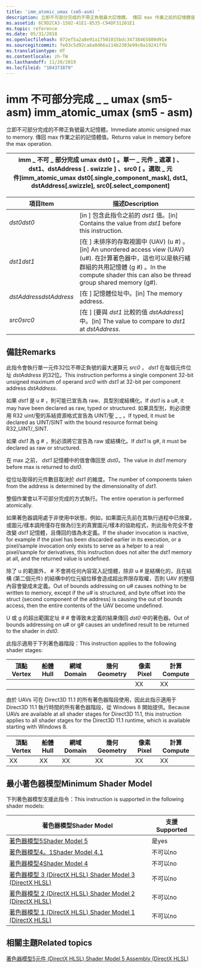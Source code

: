 ```yaml
---
title: 'imm_atomic_umax (sm5-asm) '
description: 立即不可部分完成的不帶正負號最大記憶體。 傳回 max 作業之前的記憶體值。
ms.assetid: 6C9D2CA3-1502-41E1-8535-C94DF31201E1
ms.topic: reference
ms.date: 05/31/2018
ms.openlocfilehash: 072ef5a2a8e91a17501015bdc34738465880d91e
ms.sourcegitcommit: fe03c5d92ca6a0d66a114b2303e99c0a19241ffb
ms.translationtype: HT
ms.contentlocale: zh-TW
ms.lasthandoff: 11/20/2019
ms.locfileid: "104373879"
---
```

# <a name="imm_atomic_umax-sm5---asm"></a><span data-ttu-id="2fc37-104">imm 不可部分完成 \_ \_ umax (sm5-asm) </span><span class="sxs-lookup"><span data-stu-id="2fc37-104">imm\_atomic\_umax (sm5 - asm)</span></span>

<span data-ttu-id="2fc37-105">立即不可部分完成的不帶正負號最大記憶體。</span><span class="sxs-lookup"><span data-stu-id="2fc37-105">Immediate atomic unsigned max to memory.</span></span> <span data-ttu-id="2fc37-106">傳回 max 作業之前的記憶體值。</span><span class="sxs-lookup"><span data-stu-id="2fc37-106">Returns value in memory before the max operation.</span></span>



| <span data-ttu-id="2fc37-107">imm \_ 不可 \_ 部分完成 umax dst0 \[ 。單一 \_ 元件 \_ 遮罩 \] 、dst1、dstAddress \[ . swizzle \] 、src0 \[ 。選取 \_ 元件\]</span><span class="sxs-lookup"><span data-stu-id="2fc37-107">imm\_atomic\_umax dst0\[.single\_component\_mask\], dst1, dstAddress\[.swizzle\], src0\[.select\_component\]</span></span> |
|--------------------------------------------------------------------------------------------------------------|



 



| <span data-ttu-id="2fc37-108">項目</span><span class="sxs-lookup"><span data-stu-id="2fc37-108">Item</span></span>                                                                                                           | <span data-ttu-id="2fc37-109">描述</span><span class="sxs-lookup"><span data-stu-id="2fc37-109">Description</span></span>                                                                                                                       |
|----------------------------------------------------------------------------------------------------------------|-----------------------------------------------------------------------------------------------------------------------------------|
| <span data-ttu-id="2fc37-110"><span id="dst0"></span><span id="DST0"></span>*dst0*</span><span class="sxs-lookup"><span data-stu-id="2fc37-110"><span id="dst0"></span><span id="DST0"></span>*dst0*</span></span><br/>                                                | <span data-ttu-id="2fc37-111">\[in \] 包含此指令之前的 *dst1* 值。</span><span class="sxs-lookup"><span data-stu-id="2fc37-111">\[in\] Contains the value from *dst1* before this instruction.</span></span><br/>                                                         |
| <span data-ttu-id="2fc37-112"><span id="dst1"></span><span id="DST1"></span>*dst1*</span><span class="sxs-lookup"><span data-stu-id="2fc37-112"><span id="dst1"></span><span id="DST1"></span>*dst1*</span></span><br/>                                                | <span data-ttu-id="2fc37-113">\[在 \] 未排序的存取視圖中 (UAV)  (u \#) 。</span><span class="sxs-lookup"><span data-stu-id="2fc37-113">\[in\] An unordered access view (UAV) (u\#).</span></span> <span data-ttu-id="2fc37-114">在計算著色器中，這也可以是執行緒群組的共用記憶體 (g \#) 。</span><span class="sxs-lookup"><span data-stu-id="2fc37-114">In the compute shader this can also be thread group shared memory (g\#).</span></span> <br/> |
| <span data-ttu-id="2fc37-115"><span id="dstAddress"></span><span id="dstaddress"></span><span id="DSTADDRESS"></span>*dstAddress*</span><span class="sxs-lookup"><span data-stu-id="2fc37-115"><span id="dstAddress"></span><span id="dstaddress"></span><span id="DSTADDRESS"></span>*dstAddress*</span></span><br/> | <span data-ttu-id="2fc37-116">\[在 \] 記憶體位址中。</span><span class="sxs-lookup"><span data-stu-id="2fc37-116">\[in\] The memory address.</span></span><br/>                                                                                             |
| <span data-ttu-id="2fc37-117"><span id="src0"></span><span id="SRC0"></span>*src0*</span><span class="sxs-lookup"><span data-stu-id="2fc37-117"><span id="src0"></span><span id="SRC0"></span>*src0*</span></span><br/>                                                | <span data-ttu-id="2fc37-118">\[在 \] [要與 *dst1* 比較的值 *dstAddress*] 中。</span><span class="sxs-lookup"><span data-stu-id="2fc37-118">\[in\] The value to compare to *dst1* at *dstAddress*.</span></span><br/>                                                                 |



 

## <a name="remarks"></a><span data-ttu-id="2fc37-119">備註</span><span class="sxs-lookup"><span data-stu-id="2fc37-119">Remarks</span></span>

<span data-ttu-id="2fc37-120">此指令會執行單一元件32位不帶正負號的最大運算元 *src0* ， *dst1* 在每個元件位址 *dstAddress* 的32位。</span><span class="sxs-lookup"><span data-stu-id="2fc37-120">This instruction performs a single component 32-bit unsigned maximum of operand *src0* with *dst1* at 32-bit per component address *dstAddress*.</span></span>

<span data-ttu-id="2fc37-121">如果 *dst1* 是 u \# ，則可能已宣告為 raw、具型別或結構化。</span><span class="sxs-lookup"><span data-stu-id="2fc37-121">If *dst1* is a u\#, it may have been declared as raw, typed or structured.</span></span> <span data-ttu-id="2fc37-122">如果具型別，則必須使用 R32 uint/聖的系結資源格式宣告為 UINT/聖 \_ \_ 。</span><span class="sxs-lookup"><span data-stu-id="2fc37-122">If typed, it must be declared as UINT/SINT with the bound resource format being R32\_UINT/\_SINT.</span></span>

<span data-ttu-id="2fc37-123">如果 *dst1* 為 g \# ，則必須將它宣告為 raw 或結構化。</span><span class="sxs-lookup"><span data-stu-id="2fc37-123">If *dst1* is g\#, it must be declared as raw or structured.</span></span>

<span data-ttu-id="2fc37-124">在 max 之前， *dst1* 記憶體中的值會傳回至 *dst0*。</span><span class="sxs-lookup"><span data-stu-id="2fc37-124">The value in *dst1* memory before max is returned to *dst0*.</span></span>

<span data-ttu-id="2fc37-125">從位址取得的元件數目取決於 *dst1* 的維度。</span><span class="sxs-lookup"><span data-stu-id="2fc37-125">The number of components taken from the address is determined by the dimensionality of *dst1*.</span></span>

<span data-ttu-id="2fc37-126">整個作業會以不可部分完成的方式執行。</span><span class="sxs-lookup"><span data-stu-id="2fc37-126">The entire operation is performed atomically.</span></span>

<span data-ttu-id="2fc37-127">如果著色器調用處于非使用中狀態，例如，如果圖元先前在其執行過程中已捨棄，或圖元/樣本調用僅存在做為衍生的真實圖元/樣本的協助程式，則此指令完全不會改變 *dst1* 記憶體，且傳回的值為未定義。</span><span class="sxs-lookup"><span data-stu-id="2fc37-127">If the shader invocation is inactive, for example if the pixel has been discarded earlier in its execution, or a pixel/sample invocation only exists to serve as a helper to a real pixel/sample for derivatives, this instruction does not alter the *dst1* memory at all, and the returned value is undefined.</span></span>

<span data-ttu-id="2fc37-128">除了 u 的範圍外， \# 不會將任何內容寫入記憶體，除非 u \# 是結構化的，且在結構 (第二個元件) 的結構中的位元組位移會造成超出界限存取權，否則 UAV 的整個內容會變成未定義。</span><span class="sxs-lookup"><span data-stu-id="2fc37-128">Out of bounds addressing on u\# causes nothing to be written to memory, except if the u\# is structured, and byte offset into the struct (second component of the address) is causing the out of bounds access, then the entire contents of the UAV become undefined.</span></span>

<span data-ttu-id="2fc37-129">U 或 g 的超出範圍定址 \# \# 會導致未定義的結果傳回 *dst0* 中的著色器。</span><span class="sxs-lookup"><span data-stu-id="2fc37-129">Out of bounds addressing on u\# or g\# causes an undefined result to be returned to the shader in *dst0*.</span></span>

<span data-ttu-id="2fc37-130">此指示適用于下列著色器階段：</span><span class="sxs-lookup"><span data-stu-id="2fc37-130">This instruction applies to the following shader stages:</span></span>



| <span data-ttu-id="2fc37-131">頂點</span><span class="sxs-lookup"><span data-stu-id="2fc37-131">Vertex</span></span> | <span data-ttu-id="2fc37-132">船體</span><span class="sxs-lookup"><span data-stu-id="2fc37-132">Hull</span></span> | <span data-ttu-id="2fc37-133">網域</span><span class="sxs-lookup"><span data-stu-id="2fc37-133">Domain</span></span> | <span data-ttu-id="2fc37-134">幾何</span><span class="sxs-lookup"><span data-stu-id="2fc37-134">Geometry</span></span> | <span data-ttu-id="2fc37-135">像素</span><span class="sxs-lookup"><span data-stu-id="2fc37-135">Pixel</span></span> | <span data-ttu-id="2fc37-136">計算</span><span class="sxs-lookup"><span data-stu-id="2fc37-136">Compute</span></span> |
|--------|------|--------|----------|-------|---------|
|        |      |        |          | <span data-ttu-id="2fc37-137">X</span><span class="sxs-lookup"><span data-stu-id="2fc37-137">X</span></span>     | <span data-ttu-id="2fc37-138">X</span><span class="sxs-lookup"><span data-stu-id="2fc37-138">X</span></span>       |



 

<span data-ttu-id="2fc37-139">由於 UAVs 可在 Direct3D 11.1 的所有著色器階段使用，因此此指示適用于 Direct3D 11.1 執行時間的所有著色器階段，從 Windows 8 開始提供。</span><span class="sxs-lookup"><span data-stu-id="2fc37-139">Because UAVs are available at all shader stages for Direct3D 11.1, this instruction applies to all shader stages for the Direct3D 11.1 runtime, which is available starting with Windows 8.</span></span>



| <span data-ttu-id="2fc37-140">頂點</span><span class="sxs-lookup"><span data-stu-id="2fc37-140">Vertex</span></span> | <span data-ttu-id="2fc37-141">船體</span><span class="sxs-lookup"><span data-stu-id="2fc37-141">Hull</span></span> | <span data-ttu-id="2fc37-142">網域</span><span class="sxs-lookup"><span data-stu-id="2fc37-142">Domain</span></span> | <span data-ttu-id="2fc37-143">幾何</span><span class="sxs-lookup"><span data-stu-id="2fc37-143">Geometry</span></span> | <span data-ttu-id="2fc37-144">像素</span><span class="sxs-lookup"><span data-stu-id="2fc37-144">Pixel</span></span> | <span data-ttu-id="2fc37-145">計算</span><span class="sxs-lookup"><span data-stu-id="2fc37-145">Compute</span></span> |
|--------|------|--------|----------|-------|---------|
| <span data-ttu-id="2fc37-146">X</span><span class="sxs-lookup"><span data-stu-id="2fc37-146">X</span></span>      | <span data-ttu-id="2fc37-147">X</span><span class="sxs-lookup"><span data-stu-id="2fc37-147">X</span></span>    | <span data-ttu-id="2fc37-148">X</span><span class="sxs-lookup"><span data-stu-id="2fc37-148">X</span></span>      | <span data-ttu-id="2fc37-149">X</span><span class="sxs-lookup"><span data-stu-id="2fc37-149">X</span></span>        | <span data-ttu-id="2fc37-150">X</span><span class="sxs-lookup"><span data-stu-id="2fc37-150">X</span></span>     | <span data-ttu-id="2fc37-151">X</span><span class="sxs-lookup"><span data-stu-id="2fc37-151">X</span></span>       |



 

## <a name="minimum-shader-model"></a><span data-ttu-id="2fc37-152">最小著色器模型</span><span class="sxs-lookup"><span data-stu-id="2fc37-152">Minimum Shader Model</span></span>

<span data-ttu-id="2fc37-153">下列著色器模型支援此指令：</span><span class="sxs-lookup"><span data-stu-id="2fc37-153">This instruction is supported in the following shader models:</span></span>



| <span data-ttu-id="2fc37-154">著色器模型</span><span class="sxs-lookup"><span data-stu-id="2fc37-154">Shader Model</span></span>                                              | <span data-ttu-id="2fc37-155">支援</span><span class="sxs-lookup"><span data-stu-id="2fc37-155">Supported</span></span> |
|-----------------------------------------------------------|-----------|
| [<span data-ttu-id="2fc37-156">著色器模型5</span><span class="sxs-lookup"><span data-stu-id="2fc37-156">Shader Model 5</span></span>](d3d11-graphics-reference-sm5.md)        | <span data-ttu-id="2fc37-157">是</span><span class="sxs-lookup"><span data-stu-id="2fc37-157">yes</span></span>       |
| [<span data-ttu-id="2fc37-158">著色器模型4。1</span><span class="sxs-lookup"><span data-stu-id="2fc37-158">Shader Model 4.1</span></span>](dx-graphics-hlsl-sm4.md)              | <span data-ttu-id="2fc37-159">不可以</span><span class="sxs-lookup"><span data-stu-id="2fc37-159">no</span></span>        |
| [<span data-ttu-id="2fc37-160">著色器模型4</span><span class="sxs-lookup"><span data-stu-id="2fc37-160">Shader Model 4</span></span>](dx-graphics-hlsl-sm4.md)                | <span data-ttu-id="2fc37-161">不可以</span><span class="sxs-lookup"><span data-stu-id="2fc37-161">no</span></span>        |
| [<span data-ttu-id="2fc37-162">著色器模型 3 (DirectX HLSL) </span><span class="sxs-lookup"><span data-stu-id="2fc37-162">Shader Model 3 (DirectX HLSL)</span></span>](dx-graphics-hlsl-sm3.md) | <span data-ttu-id="2fc37-163">不可以</span><span class="sxs-lookup"><span data-stu-id="2fc37-163">no</span></span>        |
| [<span data-ttu-id="2fc37-164">著色器模型 2 (DirectX HLSL) </span><span class="sxs-lookup"><span data-stu-id="2fc37-164">Shader Model 2 (DirectX HLSL)</span></span>](dx-graphics-hlsl-sm2.md) | <span data-ttu-id="2fc37-165">不可以</span><span class="sxs-lookup"><span data-stu-id="2fc37-165">no</span></span>        |
| [<span data-ttu-id="2fc37-166">著色器模型 1 (DirectX HLSL) </span><span class="sxs-lookup"><span data-stu-id="2fc37-166">Shader Model 1 (DirectX HLSL)</span></span>](dx-graphics-hlsl-sm1.md) | <span data-ttu-id="2fc37-167">不可以</span><span class="sxs-lookup"><span data-stu-id="2fc37-167">no</span></span>        |



 

## <a name="related-topics"></a><span data-ttu-id="2fc37-168">相關主題</span><span class="sxs-lookup"><span data-stu-id="2fc37-168">Related topics</span></span>

<dl> <dt>

[<span data-ttu-id="2fc37-169">著色器模型5元件 (DirectX HLSL) </span><span class="sxs-lookup"><span data-stu-id="2fc37-169">Shader Model 5 Assembly (DirectX HLSL)</span></span>](shader-model-5-assembly--directx-hlsl-.md)
</dt> </dl>

 

 





